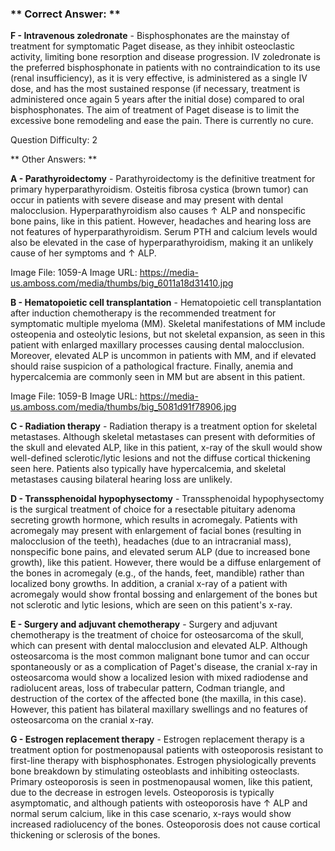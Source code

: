 ### ** Correct Answer: **

**F - Intravenous zoledronate** - Bisphosphonates are the mainstay of treatment for symptomatic Paget disease, as they inhibit osteoclastic activity, limiting bone resorption and disease progression. IV zoledronate is the preferred bisphosphonate in patients with no contraindication to its use (renal insufficiency), as it is very effective, is administered as a single IV dose, and has the most sustained response (if necessary, treatment is administered once again 5 years after the initial dose) compared to oral bisphosphonates. The aim of treatment of Paget disease is to limit the excessive bone remodeling and ease the pain. There is currently no cure.

Question Difficulty: 2

** Other Answers: **

**A - Parathyroidectomy** - Parathyroidectomy is the definitive treatment for primary hyperparathyroidism. Osteitis fibrosa cystica (brown tumor) can occur in patients with severe disease and may present with dental malocclusion. Hyperparathyroidism also causes ↑ ALP and nonspecific bone pains, like in this patient. However, headaches and hearing loss are not features of hyperparathyroidism. Serum PTH and calcium levels would also be elevated in the case of hyperparathyroidism, making it an unlikely cause of her symptoms and ↑ ALP.

Image File: 1059-A
Image URL: https://media-us.amboss.com/media/thumbs/big_6011a18d31410.jpg

**B - Hematopoietic cell transplantation** - Hematopoietic cell transplantation after induction chemotherapy is the recommended treatment for symptomatic multiple myeloma (MM). Skeletal manifestations of MM include osteopenia and osteolytic lesions, but not skeletal expansion, as seen in this patient with enlarged maxillary processes causing dental malocclusion. Moreover, elevated ALP is uncommon in patients with MM, and if elevated should raise suspicion of a pathological fracture. Finally, anemia and hypercalcemia are commonly seen in MM but are absent in this patient.

Image File: 1059-B
Image URL: https://media-us.amboss.com/media/thumbs/big_5081d91f78906.jpg

**C - Radiation therapy** - Radiation therapy is a treatment option for skeletal metastases. Although skeletal metastases can present with deformities of the skull and elevated ALP, like in this patient, x-ray of the skull would show well-defined sclerotic/lytic lesions and not the diffuse cortical thickening seen here. Patients also typically have hypercalcemia, and skeletal metastases causing bilateral hearing loss are unlikely.

**D - Transsphenoidal hypophysectomy** - Transsphenoidal hypophysectomy is the surgical treatment of choice for a resectable pituitary adenoma secreting growth hormone, which results in acromegaly. Patients with acromegaly may present with enlargement of facial bones (resulting in malocclusion of the teeth), headaches (due to an intracranial mass), nonspecific bone pains, and elevated serum ALP (due to increased bone growth), like this patient. However, there would be a diffuse enlargement of the bones in acromegaly (e.g., of the hands, feet, mandible) rather than localized bony growths. In addition, a cranial x-ray of a patient with acromegaly would show frontal bossing and enlargement of the bones but not sclerotic and lytic lesions, which are seen on this patient's x-ray.

**E - Surgery and adjuvant chemotherapy** - Surgery and adjuvant chemotherapy is the treatment of choice for osteosarcoma of the skull, which can present with dental malocclusion and elevated ALP. Although osteosarcoma is the most common malignant bone tumor and can occur spontaneously or as a complication of Paget's disease, the cranial x-ray in osteosarcoma would show a localized lesion with mixed radiodense and radiolucent areas, loss of trabecular pattern, Codman triangle, and destruction of the cortex of the affected bone (the maxilla, in this case). However, this patient has bilateral maxillary swellings and no features of osteosarcoma on the cranial x-ray.

**G - Estrogen replacement therapy** - Estrogen replacement therapy is a treatment option for postmenopausal patients with osteoporosis resistant to first-line therapy with bisphosphonates. Estrogen physiologically prevents bone breakdown by stimulating osteoblasts and inhibiting osteoclasts. Primary osteoporosis is seen in postmenopausal women, like this patient, due to the decrease in estrogen levels. Osteoporosis is typically asymptomatic, and although patients with osteoporosis have ↑ ALP and normal serum calcium, like in this case scenario, x-rays would show increased radiolucency of the bones. Osteoporosis does not cause cortical thickening or sclerosis of the bones.

